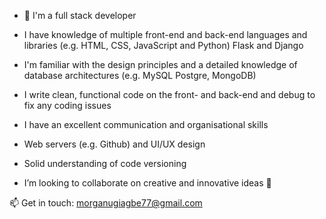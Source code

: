 -   👋 I'm a full stack developer

-   I have knowledge of multiple front-end and back-end languages and libraries (e.g. HTML, CSS, JavaScript and Python) Flask and Django
-   I'm familiar with the design principles and a detailed knowledge of database architectures (e.g. MySQL Postgre, MongoDB)
-   I write clean, functional code on the front- and back-end and debug to fix any coding issues
-   I have an excellent communication and organisational skills
-   Web servers (e.g. Github) and UI/UX design
-   Solid understanding of code versioning
-   I’m looking to collaborate on creative and innovative ideas 🌱


📫  Get in touch: morganugiagbe77@gmail.com

<!---

--->
